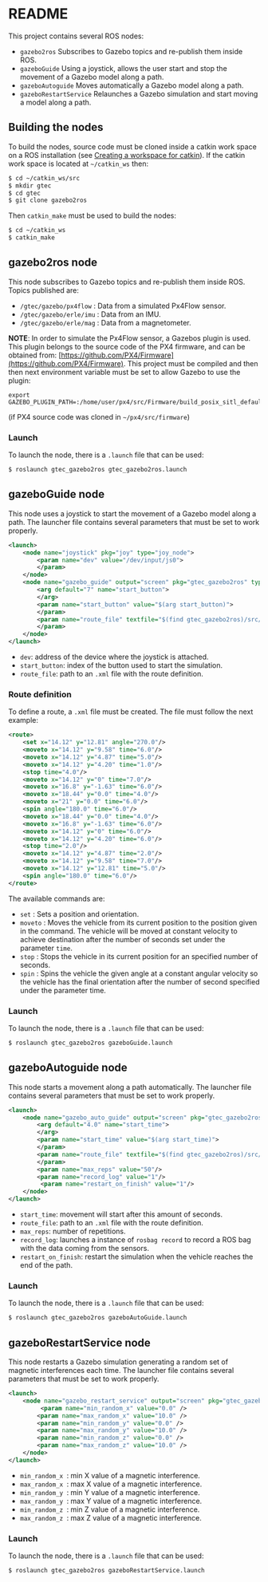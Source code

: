 # README

This project contains several ROS nodes:

*  ```gazebo2ros``` Subscribes to Gazebo topics and re-publish them inside ROS.
*  ```gazeboGuide``` Using a joystick, allows the user start and stop the movement of a Gazebo model along a path. 
*  ```gazeboAutoguide``` Moves automatically a Gazebo model along a path. 
*  ```gazeboRestartService``` Relaunches a Gazebo simulation and start moving a model along a path.  

## Building the nodes

To build the nodes, source code must be cloned inside a catkin work space on a ROS installation (see [Creating a workspace for catkin](http://wiki.ros.org/catkin/Tutorials/create_a_workspace)). If the catkin work space is located at ```~/catkin_ws``` then:

```bash
$ cd ~/catkin_ws/src
$ mkdir gtec
$ cd gtec
$ git clone gazebo2ros
```

Then ```catkin_make``` must be used to build the nodes:

```bash
$ cd ~/catkin_ws
$ catkin_make
```

## gazebo2ros node

This node subscribes to Gazebo topics and re-publish them inside ROS. Topics published are:

* ```/gtec/gazebo/px4flow``` : Data from a simulated Px4Flow sensor.
* ```/gtec/gazebo/erle/imu``` : Data from an IMU.
* ```/gtec/gazebo/erle/mag``` : Data from a magnetometer.

**NOTE**: In order to simulate the Px4Flow sensor, a Gazebos plugin is used. This plugin belongs to the source code of the PX4 firmware, and can be obtained from: [https://github.com/PX4/Firmware](https://github.com/PX4/Firmware). This project must be compiled and then then next environment variable must be set to allow Gazebo to use the plugin:

```
export GAZEBO_PLUGIN_PATH=:/home/user/px4/src/Firmware/build_posix_sitl_default/build_gazebo/
```

(if PX4 source code was cloned in ```~/px4/src/firmware```)

### Launch

To launch the node, there is a ```.launch``` file that can be used: 

```bash
$ roslaunch gtec_gazebo2ros gtec_gazebo2ros.launch
```

## gazeboGuide node

This node uses a joystick to start the movement of a Gazebo model along a path. The launcher file contains several parameters that must be set to work properly.

```xml
<launch>
    <node name="joystick" pkg="joy" type="joy_node">
        <param name="dev" value="/dev/input/js0">
        </param>
    </node>
    <node name="gazebo_guide" output="screen" pkg="gtec_gazebo2ros" type="gazebo_guide">
        <arg default="7" name="start_button">
        </arg>
        <param name="start_button" value="$(arg start_button)">
        </param>
        <param name="route_file" textfile="$(find gtec_gazebo2ros)/src/Routes/r01.xml">
        </param>
    </node>
</launch>
```
* ```dev```: address of the device where the joystick is attached.
* ```start_button```: index of the button used to start the simulation.
* ```route_file```: path to an ```.xml``` file with the route definition.

### Route definition

To define a route, a ```.xml``` file must be created. The file must follow the next example:

```xml
<route>
    <set x="14.12" y="12.81" angle="270.0"/>
    <moveto x="14.12" y="9.58" time="6.0"/>
    <moveto x="14.12" y="4.87" time="5.0"/>
    <moveto x="14.12" y="4.20" time="1.0"/>
    <stop time="4.0"/>
    <moveto x="14.12" y="0" time="7.0"/>
    <moveto x="16.8" y="-1.63" time="6.0"/>
    <moveto x="18.44" y="0.0" time="4.0"/>
    <moveto x="21" y="0.0" time="6.0"/>
    <spin angle="180.0" time="6.0"/>
    <moveto x="18.44" y="0.0" time="4.0"/>
    <moveto x="16.8" y="-1.63" time="6.0"/>
    <moveto x="14.12" y="0" time="6.0"/>
    <moveto x="14.12" y="4.20" time="6.0"/>
    <stop time="2.0"/>
    <moveto x="14.12" y="4.87" time="2.0"/>
    <moveto x="14.12" y="9.58" time="7.0"/>
    <moveto x="14.12" y="12.81" time="5.0"/>
    <spin angle="180.0" time="6.0"/>
</route>
```
The available commands are:

* ```set``` : Sets a position and orientation.
* ```moveto``` : Moves the vehicle from its current position to the position given in the command. The vehicle will be moved at constant velocity to achieve destination after the number of seconds set under the parameter ```time```.
*  ```stop``` : Stops the vehicle in its current position for an specified number of seconds.
*  ```spin``` : Spins the vehicle the given angle at a constant angular velocity so the vehicle has the final orientation after the number of second specified under the parameter time. 

### Launch

To launch the node, there is a ```.launch``` file that can be used: 

```bash
$ roslaunch gtec_gazebo2ros gazeboGuide.launch
```

## gazeboAutoguide node

This node starts a movement along a path automatically. The launcher file contains several parameters that must be set to work properly.

```xml
<launch>
    <node name="gazebo_auto_guide" output="screen" pkg="gtec_gazebo2ros" type="gazebo_auto_guide">
        <arg default="4.0" name="start_time">
        </arg>
        <param name="start_time" value="$(arg start_time)">
        </param>
        <param name="route_file" textfile="$(find gtec_gazebo2ros)/src/Routes/r01.xml">
        </param>
        <param name="max_reps" value="50"/>
        <param name="record_log" value="1"/>
         <param name="restart_on_finish" value="1"/>
    </node>
</launch>
```
* ```start_time```: movement will start after this amount of seconds.
* ```route_file```: path to an ```.xml``` file with the route definition.
* ```max_reps```: number of repetitions.
* ```record_log```: launches a instance of ```rosbag record``` to record a ROS bag with the data coming from the sensors.
* ```restart_on_finish```: restart the simulation when the vehicle reaches the end of the path.

### Launch

To launch the node, there is a ```.launch``` file that can be used: 

```bash
$ roslaunch gtec_gazebo2ros gazeboAutoGuide.launch
```

## gazeboRestartService node

This node restarts a Gazebo simulation generating a random set of magnetic interferences each time. The launcher file contains several parameters that must be set to work properly.

```xml
<launch>
    <node name="gazebo_restart_service" output="screen" pkg="gtec_gazebo2ros" type="gazebo_restart_service">
         <param name="min_random_x" value="0.0" />
        <param name="max_random_x" value="10.0" />
        <param name="min_random_y" value="0.0" />
        <param name="max_random_y" value="10.0" />
        <param name="min_random_z" value="0.0" />
        <param name="max_random_z" value="10.0" />
    </node>
</launch>
```
* ```min_random_x ```: min X value of a magnetic interference.
* ```max_random_x ```: max X value of a magnetic interference.
* ```min_random_y ```: min Y value of a magnetic interference.
* ```max_random_y ```: max Y value of a magnetic interference.
* ```min_random_z ```: min Z value of a magnetic interference.
* ```max_random_z ```: max Z value of a magnetic interference.

### Launch

To launch the node, there is a ```.launch``` file that can be used: 

```bash
$ roslaunch gtec_gazebo2ros gazeboRestartService.launch
```
